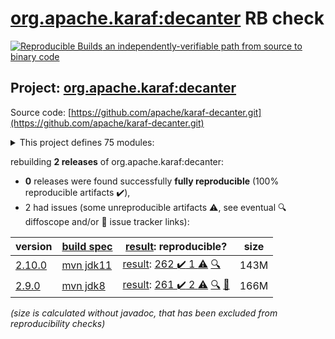 [org.apache.karaf:decanter](https://search.maven.org/artifact/org.apache.karaf/decanter/) RB check
=======

[![Reproducible Builds](https://reproducible-builds.org/images/logos/rb.svg) an independently-verifiable path from source to binary code](https://reproducible-builds.org/)

## Project: [org.apache.karaf:decanter](https://search.maven.org/artifact/org.apache.karaf/decanter/)

Source code: [https://github.com/apache/karaf-decanter.git](https://github.com/apache/karaf-decanter.git)

<details><summary>This project defines 75 modules:</summary>

* [org.apache.karaf.decanter.alerting:alerter](https://search.maven.org/artifact/org.apache.karaf.decanter.alerting/alerter/)
* [org.apache.karaf.decanter.alerting:org.apache.karaf.decanter.alerting.camel](https://search.maven.org/artifact/org.apache.karaf.decanter.alerting/org.apache.karaf.decanter.alerting.camel/)
* [org.apache.karaf.decanter.alerting:org.apache.karaf.decanter.alerting.email](https://search.maven.org/artifact/org.apache.karaf.decanter.alerting/org.apache.karaf.decanter.alerting.email/)
* [org.apache.karaf.decanter.alerting:org.apache.karaf.decanter.alerting.log](https://search.maven.org/artifact/org.apache.karaf.decanter.alerting/org.apache.karaf.decanter.alerting.log/)
* [org.apache.karaf.decanter.alerting:org.apache.karaf.decanter.alerting.service](https://search.maven.org/artifact/org.apache.karaf.decanter.alerting/org.apache.karaf.decanter.alerting.service/)
* [org.apache.karaf.decanter.appender:org.apache.karaf.decanter.appender.camel](https://search.maven.org/artifact/org.apache.karaf.decanter.appender/org.apache.karaf.decanter.appender.camel/)
* [org.apache.karaf.decanter.appender:org.apache.karaf.decanter.appender.cassandra](https://search.maven.org/artifact/org.apache.karaf.decanter.appender/org.apache.karaf.decanter.appender.cassandra/)
* [org.apache.karaf.decanter.appender:org.apache.karaf.decanter.appender.dropwizard](https://search.maven.org/artifact/org.apache.karaf.decanter.appender/org.apache.karaf.decanter.appender.dropwizard/)
* [org.apache.karaf.decanter.appender:org.apache.karaf.decanter.appender.elasticsearch](https://search.maven.org/artifact/org.apache.karaf.decanter.appender/org.apache.karaf.decanter.appender.elasticsearch/)
* [org.apache.karaf.decanter.appender:org.apache.karaf.decanter.appender.file](https://search.maven.org/artifact/org.apache.karaf.decanter.appender/org.apache.karaf.decanter.appender.file/)
* [org.apache.karaf.decanter.appender:org.apache.karaf.decanter.appender.hdfs](https://search.maven.org/artifact/org.apache.karaf.decanter.appender/org.apache.karaf.decanter.appender.hdfs/)
* [org.apache.karaf.decanter.appender:org.apache.karaf.decanter.appender.influxdb](https://search.maven.org/artifact/org.apache.karaf.decanter.appender/org.apache.karaf.decanter.appender.influxdb/)
* [org.apache.karaf.decanter.appender:org.apache.karaf.decanter.appender.jdbc](https://search.maven.org/artifact/org.apache.karaf.decanter.appender/org.apache.karaf.decanter.appender.jdbc/)
* [org.apache.karaf.decanter.appender:org.apache.karaf.decanter.appender.jms](https://search.maven.org/artifact/org.apache.karaf.decanter.appender/org.apache.karaf.decanter.appender.jms/)
* [org.apache.karaf.decanter.appender:org.apache.karaf.decanter.appender.kafka](https://search.maven.org/artifact/org.apache.karaf.decanter.appender/org.apache.karaf.decanter.appender.kafka/)
* [org.apache.karaf.decanter.appender:org.apache.karaf.decanter.appender.log](https://search.maven.org/artifact/org.apache.karaf.decanter.appender/org.apache.karaf.decanter.appender.log/)
* [org.apache.karaf.decanter.appender:org.apache.karaf.decanter.appender.loki](https://search.maven.org/artifact/org.apache.karaf.decanter.appender/org.apache.karaf.decanter.appender.loki/)
* [org.apache.karaf.decanter.appender:org.apache.karaf.decanter.appender.mongodb](https://search.maven.org/artifact/org.apache.karaf.decanter.appender/org.apache.karaf.decanter.appender.mongodb/)
* [org.apache.karaf.decanter.appender:org.apache.karaf.decanter.appender.mqtt](https://search.maven.org/artifact/org.apache.karaf.decanter.appender/org.apache.karaf.decanter.appender.mqtt/)
* [org.apache.karaf.decanter.appender:org.apache.karaf.decanter.appender.orientdb](https://search.maven.org/artifact/org.apache.karaf.decanter.appender/org.apache.karaf.decanter.appender.orientdb/)
* [org.apache.karaf.decanter.appender:org.apache.karaf.decanter.appender.prometheus](https://search.maven.org/artifact/org.apache.karaf.decanter.appender/org.apache.karaf.decanter.appender.prometheus/)
* [org.apache.karaf.decanter.appender:org.apache.karaf.decanter.appender.redis](https://search.maven.org/artifact/org.apache.karaf.decanter.appender/org.apache.karaf.decanter.appender.redis/)
* [org.apache.karaf.decanter.appender:org.apache.karaf.decanter.appender.rest](https://search.maven.org/artifact/org.apache.karaf.decanter.appender/org.apache.karaf.decanter.appender.rest/)
* [org.apache.karaf.decanter.appender:org.apache.karaf.decanter.appender.s3](https://search.maven.org/artifact/org.apache.karaf.decanter.appender/org.apache.karaf.decanter.appender.s3/)
* [org.apache.karaf.decanter.appender:org.apache.karaf.decanter.appender.socket](https://search.maven.org/artifact/org.apache.karaf.decanter.appender/org.apache.karaf.decanter.appender.socket/)
* [org.apache.karaf.decanter.appender:org.apache.karaf.decanter.appender.timescaledb](https://search.maven.org/artifact/org.apache.karaf.decanter.appender/org.apache.karaf.decanter.appender.timescaledb/)
* [org.apache.karaf.decanter.appender:org.apache.karaf.decanter.appender.utils](https://search.maven.org/artifact/org.apache.karaf.decanter.appender/org.apache.karaf.decanter.appender.utils/)
* [org.apache.karaf.decanter.appender:org.apache.karaf.decanter.appender.websocket-servlet](https://search.maven.org/artifact/org.apache.karaf.decanter.appender/org.apache.karaf.decanter.appender.websocket-servlet/)
* [org.apache.karaf.decanter.collector:org.apache.karaf.decanter.collector.camel](https://search.maven.org/artifact/org.apache.karaf.decanter.collector/org.apache.karaf.decanter.collector.camel/)
* [org.apache.karaf.decanter.collector:org.apache.karaf.decanter.collector.configadmin](https://search.maven.org/artifact/org.apache.karaf.decanter.collector/org.apache.karaf.decanter.collector.configadmin/)
* [org.apache.karaf.decanter.collector:org.apache.karaf.decanter.collector.dropwizard](https://search.maven.org/artifact/org.apache.karaf.decanter.collector/org.apache.karaf.decanter.collector.dropwizard/)
* [org.apache.karaf.decanter.collector:org.apache.karaf.decanter.collector.druid](https://search.maven.org/artifact/org.apache.karaf.decanter.collector/org.apache.karaf.decanter.collector.druid/)
* [org.apache.karaf.decanter.collector:org.apache.karaf.decanter.collector.elasticsearch](https://search.maven.org/artifact/org.apache.karaf.decanter.collector/org.apache.karaf.decanter.collector.elasticsearch/)
* [org.apache.karaf.decanter.collector:org.apache.karaf.decanter.collector.eventadmin](https://search.maven.org/artifact/org.apache.karaf.decanter.collector/org.apache.karaf.decanter.collector.eventadmin/)
* [org.apache.karaf.decanter.collector:org.apache.karaf.decanter.collector.file](https://search.maven.org/artifact/org.apache.karaf.decanter.collector/org.apache.karaf.decanter.collector.file/)
* [org.apache.karaf.decanter.collector:org.apache.karaf.decanter.collector.jdbc](https://search.maven.org/artifact/org.apache.karaf.decanter.collector/org.apache.karaf.decanter.collector.jdbc/)
* [org.apache.karaf.decanter.collector:org.apache.karaf.decanter.collector.jetty](https://search.maven.org/artifact/org.apache.karaf.decanter.collector/org.apache.karaf.decanter.collector.jetty/)
* [org.apache.karaf.decanter.collector:org.apache.karaf.decanter.collector.jms](https://search.maven.org/artifact/org.apache.karaf.decanter.collector/org.apache.karaf.decanter.collector.jms/)
* [org.apache.karaf.decanter.collector:org.apache.karaf.decanter.collector.jmx](https://search.maven.org/artifact/org.apache.karaf.decanter.collector/org.apache.karaf.decanter.collector.jmx/)
* [org.apache.karaf.decanter.collector:org.apache.karaf.decanter.collector.kafka](https://search.maven.org/artifact/org.apache.karaf.decanter.collector/org.apache.karaf.decanter.collector.kafka/)
* [org.apache.karaf.decanter.collector:org.apache.karaf.decanter.collector.log](https://search.maven.org/artifact/org.apache.karaf.decanter.collector/org.apache.karaf.decanter.collector.log/)
* [org.apache.karaf.decanter.collector:org.apache.karaf.decanter.collector.log.socket](https://search.maven.org/artifact/org.apache.karaf.decanter.collector/org.apache.karaf.decanter.collector.log.socket/)
* [org.apache.karaf.decanter.collector:org.apache.karaf.decanter.collector.mqtt](https://search.maven.org/artifact/org.apache.karaf.decanter.collector/org.apache.karaf.decanter.collector.mqtt/)
* [org.apache.karaf.decanter.collector:org.apache.karaf.decanter.collector.openstack](https://search.maven.org/artifact/org.apache.karaf.decanter.collector/org.apache.karaf.decanter.collector.openstack/)
* [org.apache.karaf.decanter.collector:org.apache.karaf.decanter.collector.oshi](https://search.maven.org/artifact/org.apache.karaf.decanter.collector/org.apache.karaf.decanter.collector.oshi/)
* [org.apache.karaf.decanter.collector:org.apache.karaf.decanter.collector.prometheus](https://search.maven.org/artifact/org.apache.karaf.decanter.collector/org.apache.karaf.decanter.collector.prometheus/)
* [org.apache.karaf.decanter.collector:org.apache.karaf.decanter.collector.redis](https://search.maven.org/artifact/org.apache.karaf.decanter.collector/org.apache.karaf.decanter.collector.redis/)
* [org.apache.karaf.decanter.collector:org.apache.karaf.decanter.collector.rest](https://search.maven.org/artifact/org.apache.karaf.decanter.collector/org.apache.karaf.decanter.collector.rest/)
* [org.apache.karaf.decanter.collector:org.apache.karaf.decanter.collector.rest.servlet](https://search.maven.org/artifact/org.apache.karaf.decanter.collector/org.apache.karaf.decanter.collector.rest.servlet/)
* [org.apache.karaf.decanter.collector:org.apache.karaf.decanter.collector.snmp](https://search.maven.org/artifact/org.apache.karaf.decanter.collector/org.apache.karaf.decanter.collector.snmp/)
* [org.apache.karaf.decanter.collector:org.apache.karaf.decanter.collector.soap](https://search.maven.org/artifact/org.apache.karaf.decanter.collector/org.apache.karaf.decanter.collector.soap/)
* [org.apache.karaf.decanter.collector:org.apache.karaf.decanter.collector.socket](https://search.maven.org/artifact/org.apache.karaf.decanter.collector/org.apache.karaf.decanter.collector.socket/)
* [org.apache.karaf.decanter.collector:org.apache.karaf.decanter.collector.system](https://search.maven.org/artifact/org.apache.karaf.decanter.collector/org.apache.karaf.decanter.collector.system/)
* [org.apache.karaf.decanter.collector:org.apache.karaf.decanter.collector.utils](https://search.maven.org/artifact/org.apache.karaf.decanter.collector/org.apache.karaf.decanter.collector.utils/)
* [org.apache.karaf.decanter.marshaller:org.apache.karaf.decanter.marshaller.csv](https://search.maven.org/artifact/org.apache.karaf.decanter.marshaller/org.apache.karaf.decanter.marshaller.csv/)
* [org.apache.karaf.decanter.marshaller:org.apache.karaf.decanter.marshaller.json](https://search.maven.org/artifact/org.apache.karaf.decanter.marshaller/org.apache.karaf.decanter.marshaller.json/)
* [org.apache.karaf.decanter.marshaller:org.apache.karaf.decanter.marshaller.raw](https://search.maven.org/artifact/org.apache.karaf.decanter.marshaller/org.apache.karaf.decanter.marshaller.raw/)
* [org.apache.karaf.decanter.parser:org.apache.karaf.decanter.parser.identity](https://search.maven.org/artifact/org.apache.karaf.decanter.parser/org.apache.karaf.decanter.parser.identity/)
* [org.apache.karaf.decanter.parser:org.apache.karaf.decanter.parser.regex](https://search.maven.org/artifact/org.apache.karaf.decanter.parser/org.apache.karaf.decanter.parser.regex/)
* [org.apache.karaf.decanter.parser:org.apache.karaf.decanter.parser.split](https://search.maven.org/artifact/org.apache.karaf.decanter.parser/org.apache.karaf.decanter.parser.split/)
* [org.apache.karaf.decanter.processor:org.apache.karaf.decanter.processor.aggregate](https://search.maven.org/artifact/org.apache.karaf.decanter.processor/org.apache.karaf.decanter.processor.aggregate/)
* [org.apache.karaf.decanter.processor:org.apache.karaf.decanter.processor.camel](https://search.maven.org/artifact/org.apache.karaf.decanter.processor/org.apache.karaf.decanter.processor.camel/)
* [org.apache.karaf.decanter.processor:org.apache.karaf.decanter.processor.groupby](https://search.maven.org/artifact/org.apache.karaf.decanter.processor/org.apache.karaf.decanter.processor.groupby/)
* [org.apache.karaf.decanter.processor:org.apache.karaf.decanter.processor.passthrough](https://search.maven.org/artifact/org.apache.karaf.decanter.processor/org.apache.karaf.decanter.processor.passthrough/)
* [org.apache.karaf.decanter:alerting](https://search.maven.org/artifact/org.apache.karaf.decanter/alerting/)
* [org.apache.karaf.decanter:apache-karaf-decanter](https://search.maven.org/artifact/org.apache.karaf.decanter/apache-karaf-decanter/)
* [org.apache.karaf.decanter:appender](https://search.maven.org/artifact/org.apache.karaf.decanter/appender/)
* [org.apache.karaf.decanter:collector](https://search.maven.org/artifact/org.apache.karaf.decanter/collector/)
* [org.apache.karaf.decanter:itest](https://search.maven.org/artifact/org.apache.karaf.decanter/itest/)
* [org.apache.karaf.decanter:manual](https://search.maven.org/artifact/org.apache.karaf.decanter/manual/)
* [org.apache.karaf.decanter:marshaller](https://search.maven.org/artifact/org.apache.karaf.decanter/marshaller/)
* [org.apache.karaf.decanter:org.apache.karaf.decanter.api](https://search.maven.org/artifact/org.apache.karaf.decanter/org.apache.karaf.decanter.api/)
* [org.apache.karaf.decanter:parser](https://search.maven.org/artifact/org.apache.karaf.decanter/parser/)
* [org.apache.karaf.decanter:processor](https://search.maven.org/artifact/org.apache.karaf.decanter/processor/)
* [org.apache.karaf:decanter](https://search.maven.org/artifact/org.apache.karaf/decanter/)
</details>

rebuilding **2 releases** of org.apache.karaf:decanter:
- **0** releases were found successfully **fully reproducible** (100% reproducible artifacts :heavy_check_mark:),
- 2 had issues (some unreproducible artifacts :warning:, see eventual :mag: diffoscope and/or :memo: issue tracker links):

| version | [build spec](/BUILDSPEC.md) | [result](https://reproducible-builds.org/docs/jvm/): reproducible? | size |
| -- | --------- | ------ | -- |
| [2.10.0](https://search.maven.org/artifact/org.apache.karaf/decanter/2.10.0/pom) | [mvn jdk11](karaf-decanter-2.10.0.buildspec) | [result](decanter-2.10.0.buildinfo): [262 :heavy_check_mark:  1 :warning:](decanter-2.10.0.buildcompare) [:mag:](decanter-2.10.0.diffoscope) | 143M |
| [2.9.0](https://search.maven.org/artifact/org.apache.karaf/decanter/2.9.0/pom) | [mvn jdk8](karaf-decanter-2.9.0.buildspec) | [result](decanter-2.9.0.buildinfo): [261 :heavy_check_mark:  2 :warning:](decanter-2.9.0.buildcompare) [:mag:](decanter-2.9.0.diffoscope) [:memo:](https://github.com/apache/karaf-decanter/pull/306) | 166M |

<i>(size is calculated without javadoc, that has been excluded from reproducibility checks)</i>
